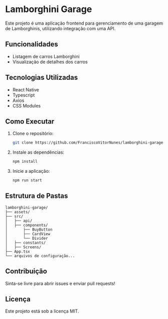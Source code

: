 # Lamborghini Garage

Este projeto é uma aplicação frontend para gerenciamento de uma garagem de Lamborghinis, utilizando integração com uma API.

## Funcionalidades

- Listagem de carros Lamborghini
- Visualização de detalhes dos carros

## Tecnologias Utilizadas

- React Native
- Typescript
- Axios
- CSS Modules

## Como Executar

1. Clone o repositório:
    ```bash
    git clone https://github.com/FranciscoVitorNunes/lamborghini-garage.git
    ```
2. Instale as dependências:
    ```bash
    npm install
    ```
3. Inicie a aplicação:
    ```bash
    npm run start
    ```

## Estrutura de Pastas

```
lamborghini-garage/
├── assets/
├── src/
│   ├── api/
│   ├── components/
│       ├── BuyButton
│       ├── CardView
│       └── Divider
│   ├── constants/
│   ├── Screens/
├── App.tsx
└── arquivos de configuração...
```

## Contribuição

Sinta-se livre para abrir issues e enviar pull requests!

## Licença

Este projeto está sob a licença MIT.
